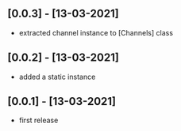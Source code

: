 ## [0.0.3] - [13-03-2021]
-  extracted channel instance to [Channels] class
## [0.0.2] - [13-03-2021]
- added a static instance 
## [0.0.1] - [13-03-2021]
- first release
